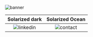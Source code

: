 ![banner](banner.gif)

<!-- <span style="display:inline" class="note">[![LinkedIn](linkedin-button.gif)](https://www.linkedin.com/in/oliverspeir/) [![email](contactme-button.gif)](mailto:oliverspeir9@gmail.com) </span> -->
<!-- [![LinkedIn](linkedin-button.gif)](https://www.linkedin.com/in/oliverspeir/) 
[![email](contactme-button.gif)](mailto:oliverspeir9@gmail.com) -->
<!-- <span style="display:flex"> 
<img src ="linkedin-button.gif" width="600"> <img src ="contactme-button.gif" width="600">
</span>
 -->

Solarized dark             |  Solarized Ocean
:-------------------------:|:-------------------------:
![linkedin](linkedin-button.gif)  |  ![contact](contactme-button.gif)

